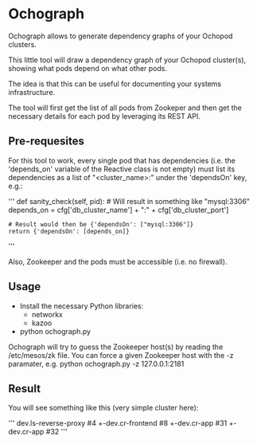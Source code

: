 # Ochograph
Ochograph allows to generate dependency graphs of your Ochopod clusters.

This little tool will draw a dependency graph of your Ochopod cluster(s), showing what pods depend on what other pods.

The idea is that this can be useful for documenting your systems infrastructure. 

The tool will first get the list of all pods from Zookeper and then get the necessary details for each pod by leveraging its REST API.

## Pre-requesites
For this tool to work, every single pod that has dependencies (i.e. the 'depends_on' variable of the Reactive class is not empty) must list its dependencies as a list of "<cluster_name>:<port>" under the 'dependsOn' key, e.g.:

'''
def sanity_check(self, pid):
	# Will result in something like "mysql:3306"
	depends_on = cfg['db_cluster_name'] + ":" + cfg['db_cluster_port']

	# Result would then be {'dependsOn': ["mysql:3306"]}
	return {'dependsOn': [depends_on]}
'''

Also, Zookeeper and the pods must be accessible (i.e. no firewall).

## Usage
- Install the necessary Python libraries:
  - networkx
  - kazoo
- python ochograph.py

Ochograph will try to guess the Zookeeper host(s) by reading the /etc/mesos/zk file. You can force a given Zookeeper host with the -z paramater, e.g. python ochograph.py -z 127.0.0.1:2181

## Result
You will see something like this (very simple cluster here):

'''
dev.ls-reverse-proxy #4
+-dev.cr-frontend #8
  +-dev.cr-app #31
  +-dev.cr-app #32
'''

